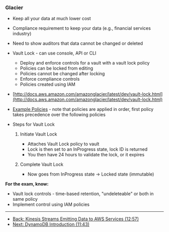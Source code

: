 ### Glacier

* Keep all your data at much lower cost

* Compliance requirement to keep your data (e.g., financial services industry)

* Need to show auditors that data cannot be changed or deleted

* Vault Lock - can use console, API or CLI

    * Deploy and enforce controls for a vault with a vault lock policy
    * Policies can be locked from editing
    * Policies cannot be changed after locking
    * Enforce compliance controls
    * Policies created using IAM

* [http://docs.aws.amazon.com/amazonglacier/latest/dev/vault-lock.html](http://docs.aws.amazon.com/amazonglacier/latest/dev/vault-lock.html)

* [Example Policies](http://docs.aws.amazon.com/amazonglacier/latest/dev/vault-lock-policy.html) - note that policies are applied in order, first policy takes precedence over the following policies

* Steps for Vault Lock

    1. Initiate Vault Lock

        * Attaches Vault Lock policy to vault
        * Lock is then set to an InProgress state, lock ID is returned
        * You then have 24 hours to validate the lock, or it expires

    2. Complete Vault Lock

        * Now goes from InProgress state → Locked state (immutable)

**For the exam, know:**

* Vault lock controls - time-based retention, "undeleteable" or both in same policy
* Implement control using IAM policies

---


* [Back: Kinesis Streams Emitting Data to AWS Services (12:57)](Kinesis_Streams_Emitting_Data_to_AWS_Services.md)
* [Next: DynamoDB Introduction (11:43)](DynamoDB_Introduction.md)
